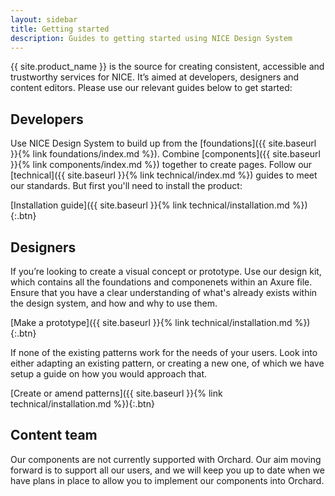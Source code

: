 ```yaml
---
layout: sidebar
title: Getting started
description: Guides to getting started using NICE Design System
---
```


{{ site.product_name }} is the source for creating consistent, accessible and trustworthy services for NICE. It’s aimed at developers, designers and content editors. Please use our relevant guides below to get started:

## Developers

Use NICE Design System to build up from the [foundations]({{ site.baseurl }}{% link foundations/index.md %}). Combine [components]({{ site.baseurl }}{% link components/index.md %}) together to create pages. Follow our [technical]({{ site.baseurl }}{% link technical/index.md %}) guides to meet our standards. But first you'll need to install the product:

[Installation guide]({{ site.baseurl }}{% link technical/installation.md %}){:.btn}

## Designers

If you’re looking to create a visual concept or prototype. Use our design kit, which contains all the foundations and componenets within an Axure file. Ensure that you have a clear understanding of what's already exists within the design system, and how and why to use them.

[Make a prototype]({{ site.baseurl }}{% link technical/installation.md %}){:.btn}

If none of the existing patterns work for the needs of your users. Look into either adapting an existing pattern, or creating a new one, of which we have setup a guide on how you would approach that.

[Create or amend patterns]({{ site.baseurl }}{% link technical/installation.md %}){:.btn}


## Content team

Our components are not currently supported with Orchard. Our aim moving forward is to support all our users, and we will keep you up to date when we have plans in place to allow you to implement our components into Orchard.
